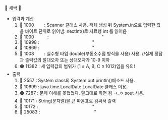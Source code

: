 🌱 새싹 🌱
- 입력과 계산
  1. 🔵 1000&emsp;&emsp; : Scanner 클래스 사용. 객체 생성 뒤 System.in으로 입력한 값을 바이트 단위로 읽어냄.
              nextInt()로 자료형 int 를 읽어옴
  2. 🔵 1000&emsp;&emsp;&emsp;:&emsp;&emsp;&emsp;&emsp;&emsp;&emsp;&emsp;&emsp;&emsp;&emsp;&emsp;&emsp;"
  3. 🔵 10998 :&emsp;&emsp;&emsp;&emsp;&emsp;&emsp;&emsp;&emsp;&emsp;&emsp;&emsp;&emsp;"
  4. 🔵 10869 :&emsp;&emsp;&emsp;&emsp;&emsp;&emsp;&emsp;&emsp;&emsp;&emsp;&emsp;&emsp;"
  5. 🔵 1008 &emsp;&emsp;: 실수형 타입 double(부동소수점 방식을 사용) 사용. //실제 정답과 출력값의 절대오차 또는 상대오차가 10-9 이하
  6. 🟠 11382 : 세 입력값의 범위가 (1 ≤ A, B, C ≤ 1012)임을 유의!
- 출력
  1. 🔵 2557 : System class의 System.out.println()메소드 사용.
  2. 🔵 10699 : java.time.LocalDate LocalDate 클래스 이용.
  3. 🟠 7287 : 문제 이해를 못했었다. 말그대로 하면 됨 ㅋ_ㅎ sout 사용.
  4. 🔵 10171 : String(문자열)을 큰 따옴표로 감싸서 출력
  5. 🔵 10172 : &emsp;&emsp;&emsp;&emsp;&emsp;&emsp;&emsp;&emsp;&emsp;&emsp;&emsp;&emsp;"
  6. 🔵 25083 : &emsp;&emsp;&emsp;&emsp;&emsp;&emsp;&emsp;&emsp;&emsp;&emsp;&emsp;&emsp;"